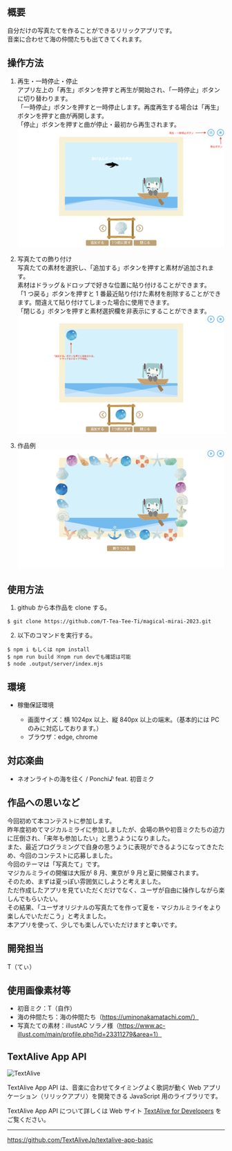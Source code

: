 ## 概要

自分だけの写真たてを作ることができるリリックアプリです。<br>
音楽に合わせて海の仲間たちも出てきてくれます。

## 操作方法

1. 再生・一時停止・停止<br>
   アプリ左上の「再生」ボタンを押すと再生が開始され、「一時停止」ボタンに切り替わります。<br>
   「一時停止」ボタンを押すと一時停止します。再度再生する場合は「再生」ボタンを押すと曲が再開します。<br>
   「停止」ボタンを押すと曲が停止・最初から再生されます。
   ![IMG1](readme-images/screenshot-1.png)

2. 写真たての飾り付け<br>
   写真たての素材を選択し、「追加する」ボタンを押すと素材が追加されます。<br>
   素材はドラッグ＆ドロップで好きな位置に貼り付けることができます。<br>
   「1 つ戻る」ボタンを押すと 1 番最近貼り付けた素材を削除することができます。間違えて貼り付けてしまった場合に使用できます。<br>
   「閉じる」ボタンを押すと素材選択欄を非表示にすることができます。<br>
   ![IMG1](readme-images/screenshot-2.png)

3. 作品例
   ![IMG1](readme-images/screenshot-3.png)

## 使用方法

1. github から本作品を clone する。

```
$ git clone https://github.com/T-Tea-Tee-Ti/magical-mirai-2023.git
```

2. 以下のコマンドを実行する。

```
$ npm i もしくは npm install
$ npm run build ※npm run devでも確認は可能
$ node .output/server/index.mjs
```

## 環境

- 稼働保証環境

  - 画面サイズ：横 1024px 以上、縦 840px 以上の端末。（基本的には PC のみに対応しております。）
  - ブラウザ：edge, chrome

## 対応楽曲

- ネオンライトの海を往く / Ponchi♪ feat. 初音ミク

## 作品への思いなど

今回初めて本コンテストに参加します。<br>
昨年度初めてマジカルミライに参加しましたが、会場の熱や初音ミクたちの迫力に圧倒され、「来年も参加したい」と思うようになりました。<br>
また、最近プログラミングで自身の思うように表現ができるようになってきたため、今回のコンテストに応募しました。<br>
今回のテーマは「写真たて」です。<br>
マジカルミライの開催は大阪が 8 月、東京が 9 月と夏に開催されます。<br>
そのため、まずは夏っぽい雰囲気にしようと考えました。<br>
ただ作成したアプリを見ていただくだけでなく、ユーザが自由に操作しながら楽しんでもらいたい。<br>
その結果、「ユーザオリジナルの写真たてを作って夏を・マジカルミライをより楽しんでいただこう」と考えました。<br>
本アプリを使って、少しでも楽しんでいただけますと幸いです。

## 開発担当

T（てぃ）

## 使用画像素材等

- 初音ミク：T（自作）
- 海の仲間たち：海の仲間たち（https://uminonakamatachi.com/）
- 写真たての素材：illustAC ソラノ様（https://www.ac-illust.com/main/profile.php?id=23311279&area=1）

## TextAlive App API

![TextAlive](https://i.gyazo.com/thumb/1000/5301e6f642d255c5cfff98e049b6d1f3-png.png)

TextAlive App API は、音楽に合わせてタイミングよく歌詞が動く Web アプリケーション（リリックアプリ）を開発できる JavaScript 用のライブラリです。

TextAlive App API について詳しくは Web サイト [TextAlive for Developers](https://developer.textalive.jp/) をご覧ください。

---

https://github.com/TextAliveJp/textalive-app-basic

